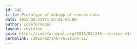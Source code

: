 ```yaml
---
id: 248
title: Prototype of webapp of census data
date: 2015-02-21T21:04:01-05:00
author: codefornepal
layout: revision
guid: https://codefornepal.org/2015/02/246-revision-v1/
permalink: /2015/02/246-revision-v1/
---
```

